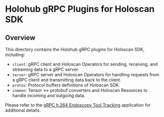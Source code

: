 # Holohub gRPC Plugins for Holoscan SDK

## Overview

This directory contains the Holohub gRPC plugins for Holoscan SDK, including:

- `client`: gRPC client and Holoscan Operators for sending, receiving, and streaming data to a gRPC server.
- `server`: gRPC server and Holoscan Operators for handling requests from a gRPC client and transmitting data back to the client.
- `protos`: Protocol buffers definitions of Holoscan SDK.
- `common`: Tensor <-> protobuf converters and Holoscan Resources to handle incoming and outgoing data.

Please refer to the [gRPC h.264 Endoscopy Tool Tracking](../../applications/h264/grpc_h264_endoscopy_tool_tracking/README.md) application for additional details.